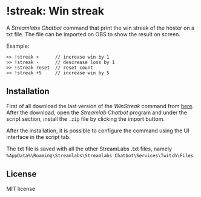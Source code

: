 # !streak: Win streak

A *Streamlabs Chatbot* command that print the win streak of the hoster on a txt file. The file can be imported on OBS to show the result on screen.

Example:
```
>> !streak +      // increase win by 1
>> !streak -      // descrease loss by 1
>> !streak reset  // reset count
>> !streak +5     // increase win by 5
```

## Installation
First of all download the last version of the *WinStreak* command from [here](https://github.com/lucarin91/winstreak-streamlabs/releases).
After the download, open the *Streamlab Chatbot* program and under the script section, install the `.zip` file by clicking the import buttom.

After the installation, it is possible to configure the command using the UI interface in the script tab.

The txt file is saved with all the other StreamLabs .txt files, namely `%AppData%\Roaming\Streamlabs\Streamlabs Chatbot\Services\Twitch\Files`.

## License
MIT license
